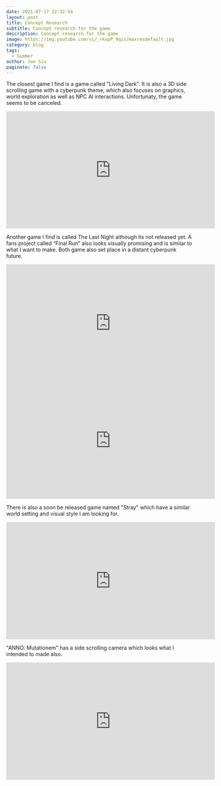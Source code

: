 ```yaml
---
date: 2021-07-17 22:32:54
layout: post
title: Concept Research
subtitle: Concept research for the game
description: Concept research for the game
image: https://img.youtube.com/vi/_rkopP_9qis/maxresdefault.jpg
category: blog
tags:
  - Summer
author: Joe Siu
paginate: false
---
```

The closest game I find is a game called "Living Dark". It is also a 3D side scrolling game with a cyberpunk theme, which also focuses on graphics, world exploration as well as NPC AI interactions. Unfortunaty, the game seems to be canceled.

<iframe width="560" height="315" src="https://www.youtube.com/embed/_shw221eZXg?start=85" title="YouTube video player" frameborder="0" allow="accelerometer; autoplay; clipboard-write; encrypted-media; gyroscope; picture-in-picture" allowfullscreen></iframe>

Another game I find is called The Last Night although its not released yet. A fans project called “Final Run” also looks visually promising and is similar to what I want to make. Both game also set place in a distant cyberpunk future.

<iframe width="560" height="315" src="https://www.youtube.com/embed/n4IPBiB7SF4" title="YouTube video player" frameborder="0" allow="accelerometer; autoplay; clipboard-write; encrypted-media; gyroscope; picture-in-picture" allowfullscreen></iframe>

<iframe width="560" height="315" src="https://www.youtube.com/embed/hsuqoYA5ygI" title="YouTube video player" frameborder="0" allow="accelerometer; autoplay; clipboard-write; encrypted-media; gyroscope; picture-in-picture" allowfullscreen></iframe>

There is also a soon be released game named "Stray" which have a similar world setting and visual style I am looking for. 

<iframe width="560" height="315" src="https://www.youtube.com/embed/_rkopP_9qis" title="YouTube video player" frameborder="0" allow="accelerometer; autoplay; clipboard-write; encrypted-media; gyroscope; picture-in-picture" allowfullscreen></iframe>

"ANNO: Mutationem" has a side scrolling camera which looks what I intended to made also. 

<iframe width="560" height="315" src="https://www.youtube.com/embed/pryzxkF0P6Q" title="YouTube video player" frameborder="0" allow="accelerometer; autoplay; clipboard-write; encrypted-media; gyroscope; picture-in-picture" allowfullscreen></iframe>